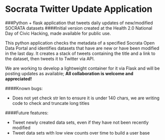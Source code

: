 # Socrata Twitter Update Application
###Python + flask application that tweets daily updates of new/modified SOCRATA datasets
####Initial version created at the Health 2.0 National Day of Civic Hacking, made available for public use.

This python application checks the metadata of a specified Socrata Open Data Portal and identifies datasets that have are new or have been modified in the last day.  It creates a stack of tweets containing the title and a link to the dataset, then tweets it to Twitter via API.  

We are working to develop a lightweight container for it via Flask and will be posting updates as available; **All collaboration is welcome and appreciated!**

####Known bugs:
* Does not yet check str len to ensure it is under 140 chars, we are writing code to check and truncate long titles

####Future features:
* Tweet newly created data sets, even if they have not been recently modified
* Tweet data sets with low view counts over time to build a user base
